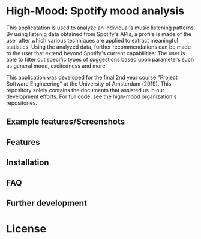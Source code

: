 # High-Mood: Spotify mood analysis

This applicatation is used to analyze an individual's music listening patterns. By using listenig data obtained from Spotify's APIs, a profile is made of the user after which various techniques are applied to extract meaningful statistics. Using the analyzed data, further recommendations can be made to the user that extend beyond Spotify's current capabilities: The user is able to filter out specific types of suggestions based upon parameters such as general mood, excitedness and more.

This application was developed for the final 2nd year course "Project Software Engineering" at the University of Amsterdam (2019). This repository solely contains the documents that assisted us in our development efforts. For full code, see the high-mood organization's repositories. 

## Example features/Screenshots

## Features


## Installation

## FAQ

## Further development

# License
